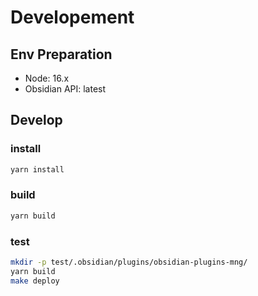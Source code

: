 # Developement

## Env Preparation
- Node: 16.x
- Obsidian API: latest

## Develop
### install
```sh
yarn install
```

### build
```sh
yarn build
```

### test
```sh
mkdir -p test/.obsidian/plugins/obsidian-plugins-mng/
yarn build
make deploy
```